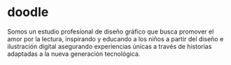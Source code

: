 # doodle
Somos un estudio profesional de diseño gráfico que busca promover el amor por la lectura, inspirando y educando a los niños a partir del diseño e ilustración digital asegurando experiencias únicas a través de historias adaptadas a la nueva generación tecnológica.

